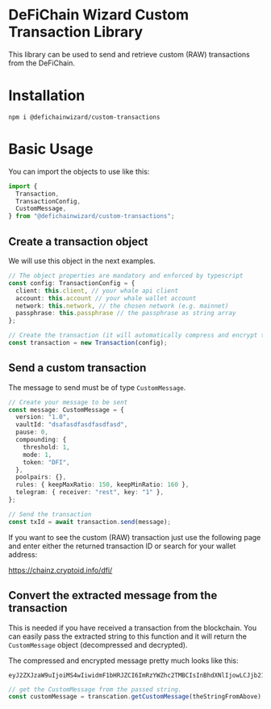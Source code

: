 # DeFiChain Wizard Custom Transaction Library

This library can be used to send and retrieve custom (RAW) transactions from the DeFiChain.

# Installation

```
npm i @defichainwizard/custom-transactions
```

# Basic Usage

You can import the objects to use like this:

```ts
import {
  Transaction,
  TransactionConfig,
  CustomMessage,
} from "@defichainwizard/custom-transactions";
```

## Create a transaction object

We will use this object in the next examples.

```ts
// The object properties are mandatory and enforced by typescript
const config: TransactionConfig = {
  client: this.client, // your whale api client
  account: this.account // your whale wallet account
  network: this.network, // the chosen network (e.g. mainnet)
  passphrase: this.passphrase // the passphrase as string array
};

// Create the transaction (it will automatically compress and encrypt the message)
const transaction = new Transaction(config);
```

## Send a custom transaction

The message to send must be of type `CustomMessage`.

```ts
// Create your message to be sent
const message: CustomMessage = {
  version: "1.0",
  vaultId: "dsafasdfasdfasdfasd",
  pause: 0,
  compounding: {
    threshold: 1,
    mode: 1,
    token: "DFI",
  },
  poolpairs: {},
  rules: { keepMaxRatio: 150, keepMinRatio: 160 },
  telegram: { receiver: "rest", key: "1" },
};

// Send the transaction
const txId = await transaction.send(message);
```

If you want to see the custom (RAW) transaction just use the following page and enter either the returned transaction ID or search for your wallet address:

https://chainz.cryptoid.info/dfi/

## Convert the extracted message from the transaction

This is needed if you have received a transaction from the blockchain. You can easily pass the extracted string to this function and it will return the `CustomMessage` object (decompressed and decrypted).

The compressed and encrypted message pretty much looks like this:

```
eyJ2ZXJzaW9uIjoiMS4wIiwidmF1bHRJZCI6ImRzYWZhc2TMBCIsInBhdXNlIjowLCJjb21wb3VuZGluZyI6eyJ0aHJlt2hvbGQ1OjEsIm1vZGXFCXRva2XEXkRGSSJ9LCJwb29scGFpcnMiOnt9LCJydWxlxAsia2VlcE1heFJhdGlvIjoxNTAsxhNpbsgTNjB9LCJ0ZWxlZ3JhbcQzcmVjZWl2ZXIiOiJyZXN0IsQyeeQAyCJ9fQ==
```

```ts
// get the CustomMessage from the passed string.
const customMessage = transcation.getCustomMessage(theStringFromAbove);
```
